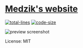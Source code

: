 # [Medzik's website](https://medzik.xyz)

[![total-lines]](https://github.com/MedzikUser/portfolio)
[![code-size]](https://github.com/MedzikUser/portfolio)

[total-lines]: https://img.shields.io/tokei/lines/github/MedzikUser/portfolio?style=for-the-badge&logo=github&color=fede00
[code-size]: https://img.shields.io/github/languages/code-size/MedzikUser/portfolio?style=for-the-badge&color=c8df52&logo=github

![preview screenshot](https://cdn.medzik.xyz/ZQaWIKZ.png)

License: MIT
